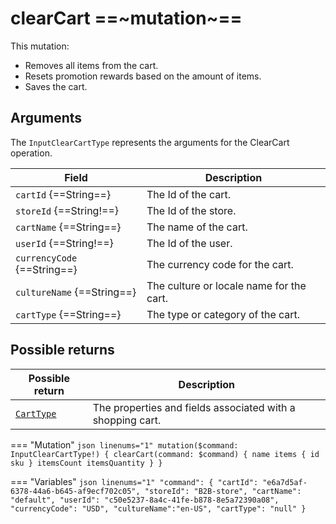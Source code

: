 # clearCart ==~mutation~==

This mutation:

* Removes all items from the cart.
* Resets promotion rewards based on the amount of items.
* Saves the cart.

## Arguments

The `InputClearCartType` represents the arguments for the ClearCart operation. 

| Field                                   | Description                                                 |
|-----------------------------------------|-------------------------------------------------------------|
| `cartId` {==String==}                   | The Id of the cart.                                         |
| `storeId` {==String!==}                 | The Id of the store.                                        |
| `cartName` {==String==}                 | The name of the cart.                                       |
| `userId` {==String!==}                  | The Id of the user.                                         |
| `currencyCode` {==String==}             | The currency code for the cart.                             |
| `cultureName` {==String==}              | The culture or locale name for the cart.                    |
| `cartType` {==String==}                 | The type or category of the cart.                           |

## Possible returns

| Possible return                                          	| Description                                                 	|
|---------------------------------------------------------	|------------------------------------------------------------	|
| [`CartType`](../objects/cart-type.md)                   	|  The properties and fields associated with a shopping cart.  	|


=== "Mutation"
    ```json linenums="1"
    mutation($command: InputClearCartType!) {
      clearCart(command: $command) {
        name
        items {
          id
          sku
        }
      itemsCount
      itemsQuantity
      }
    }
    ```

=== "Variables"
    ```json linenums="1"
    "command": {
      "cartId": "e6a7d5af-6378-44a6-b645-af9ecf702c05",
      "storeId": "B2B-store",
      "cartName": "default",
      "userId": "c50e5237-8a4c-41fe-b878-8e5a72390a08",
      "currencyCode": "USD",
      "cultureName":"en-US",
      "cartType": "null"
    }
    ```